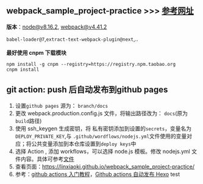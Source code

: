 ## webpack_sample_project-practice >>> [参考网址](https://www.jianshu.com/p/42e11515c10f)
**版本**：node@v8.16.2, webpack@v4.41.2<br>

`babel-loader@7`,`extract-text-webpack-plugin@next`,..<br><br>
**最好使用 cnpm 下载模块**
```
npm install -g cnpm --registry=https://registry.npm.taobao.org
cnpm install
```

## git action: push 后自动发布到github pages
1. 设置`github pages` 源为： `branch/docs`
2. 更改 webpack.production.config.js 文件，将输出路径改为： `docs`(原为`build`路径)
3. 使用 ssh_keygen 生成密钥，将 私有密钥添加到设置的`secrets`，变量名为` DEPLOY_PRIVATE_KEY`,与 `.github/wordflows/nodejs.yml`文件使用的变量对应；将公共变量添加到本仓库设置到`deploy keys`中 
4. 选择 Action , 添加 workflows，可以选择 node.js 模板。修改 nodejs.yml 文件内容。具体可参考[文件](https://github.com/linxiaoki/webpack_sample_project-practice/blob/master/.github/workflows/nodejs.yml)
5. 查看页面：https://linxiaoki.github.io/webpack_sample_project-practice/
6. 参考：[github actions 入门教程](http://www.ruanyifeng.com/blog/2019/09/getting-started-with-github-actions.html)，[Github actions 自动发布 Hexo](https://juejin.im/post/5da03d5e6fb9a04e046bc3a2)
test

